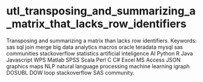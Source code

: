 # utl_transposing_and_summarizing_a_matrix_that_lacks_row_identifiers
Transposing and summarizing a matrix than lacks row identifiers.  Keywords: sas sql join merge big data analytics macros oracle teradata mysql sas communities stackoverflow statistics artificial inteligence AI Python R Java Javascript WPS Matlab SPSS Scala Perl C C# Excel MS Access JSON graphics maps NLP natural language processing machine learning igraph DOSUBL DOW loop stackoverflow SAS community.
